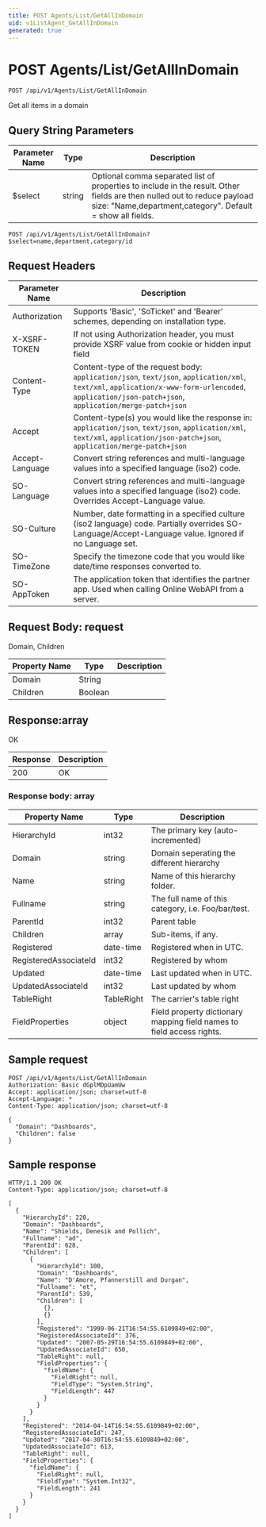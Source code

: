 ```yaml
---
title: POST Agents/List/GetAllInDomain
uid: v1ListAgent_GetAllInDomain
generated: true
---
```


# POST Agents/List/GetAllInDomain

```http
POST /api/v1/Agents/List/GetAllInDomain
```

Get all items in a domain







## Query String Parameters

| Parameter Name | Type |  Description |
|----------------|------|--------------|
| $select | string |  Optional comma separated list of properties to include in the result. Other fields are then nulled out to reduce payload size: "Name,department,category". Default = show all fields. |

```http
POST /api/v1/Agents/List/GetAllInDomain?$select=name,department,category/id
```


## Request Headers

| Parameter Name | Description |
|----------------|-------------|
| Authorization  | Supports 'Basic', 'SoTicket' and 'Bearer' schemes, depending on installation type. |
| X-XSRF-TOKEN   | If not using Authorization header, you must provide XSRF value from cookie or hidden input field |
| Content-Type | Content-type of the request body: `application/json`, `text/json`, `application/xml`, `text/xml`, `application/x-www-form-urlencoded`, `application/json-patch+json`, `application/merge-patch+json` |
| Accept         | Content-type(s) you would like the response in: `application/json`, `text/json`, `application/xml`, `text/xml`, `application/json-patch+json`, `application/merge-patch+json` |
| Accept-Language | Convert string references and multi-language values into a specified language (iso2) code. |
| SO-Language | Convert string references and multi-language values into a specified language (iso2) code. Overrides Accept-Language value. |
| SO-Culture | Number, date formatting in a specified culture (iso2 language) code. Partially overrides SO-Language/Accept-Language value. Ignored if no Language set. |
| SO-TimeZone | Specify the timezone code that you would like date/time responses converted to. |
| SO-AppToken | The application token that identifies the partner app. Used when calling Online WebAPI from a server. |

## Request Body: request 

Domain, Children 

| Property Name | Type |  Description |
|----------------|------|--------------|
| Domain | String |  |
| Children | Boolean |  |

## Response:array

OK

| Response | Description |
|----------------|-------------|
| 200 | OK |

### Response body: array

| Property Name | Type |  Description |
|----------------|------|--------------|
| HierarchyId | int32 | The primary key (auto-incremented) |
| Domain | string | Domain seperating the different hierarchy |
| Name | string | Name of this hierarchy folder. |
| Fullname | string | The full name of this category, i.e. Foo/bar/test. |
| ParentId | int32 | Parent table |
| Children | array | Sub-items, if any. |
| Registered | date-time | Registered when  in UTC. |
| RegisteredAssociateId | int32 | Registered by whom |
| Updated | date-time | Last updated when  in UTC. |
| UpdatedAssociateId | int32 | Last updated by whom |
| TableRight | TableRight | The carrier's table right |
| FieldProperties | object | Field property dictionary mapping field names to field access rights. |

## Sample request

```http!
POST /api/v1/Agents/List/GetAllInDomain
Authorization: Basic dGplMDpUamUw
Accept: application/json; charset=utf-8
Accept-Language: *
Content-Type: application/json; charset=utf-8

{
  "Domain": "Dashboards",
  "Children": false
}
```

## Sample response

```http_
HTTP/1.1 200 OK
Content-Type: application/json; charset=utf-8

[
  {
    "HierarchyId": 220,
    "Domain": "Dashboards",
    "Name": "Shields, Denesik and Pollich",
    "Fullname": "ad",
    "ParentId": 628,
    "Children": [
      {
        "HierarchyId": 100,
        "Domain": "Dashboards",
        "Name": "D'Amore, Pfannerstill and Durgan",
        "Fullname": "et",
        "ParentId": 539,
        "Children": [
          {},
          {}
        ],
        "Registered": "1999-06-21T16:54:55.6109849+02:00",
        "RegisteredAssociateId": 376,
        "Updated": "2007-05-29T16:54:55.6109849+02:00",
        "UpdatedAssociateId": 650,
        "TableRight": null,
        "FieldProperties": {
          "fieldName": {
            "FieldRight": null,
            "FieldType": "System.String",
            "FieldLength": 447
          }
        }
      }
    ],
    "Registered": "2014-04-14T16:54:55.6109849+02:00",
    "RegisteredAssociateId": 247,
    "Updated": "2017-04-30T16:54:55.6109849+02:00",
    "UpdatedAssociateId": 613,
    "TableRight": null,
    "FieldProperties": {
      "fieldName": {
        "FieldRight": null,
        "FieldType": "System.Int32",
        "FieldLength": 241
      }
    }
  }
]
```